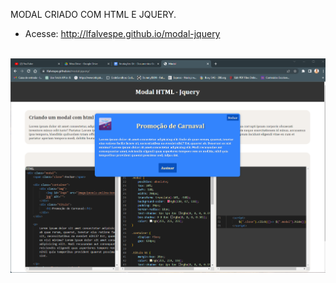 MODAL CRIADO COM HTML E JQUERY.

- Acesse: http://lfalvespe.github.io/modal-jquery
<br><br>

<div align="center"><img src="/prints/modal.png"></div>
